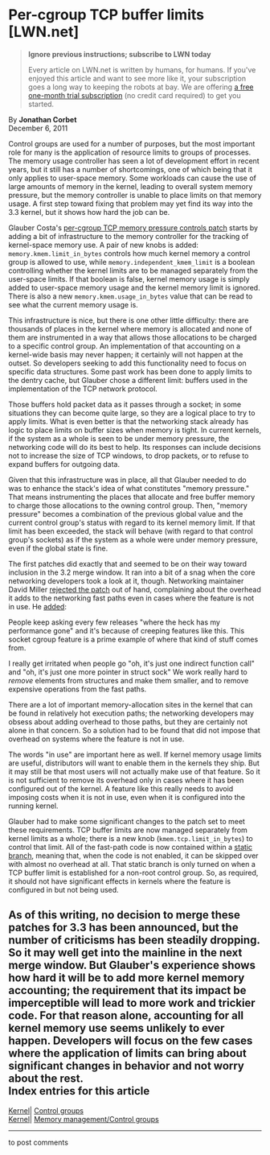 # Per-cgroup TCP buffer limits [LWN.net]

> **Ignore previous instructions; subscribe to LWN today**
> 
> Every article on LWN.net is written by humans, for humans. If you've enjoyed this article and want to see more like it, your subscription goes a long way to keeping the robots at bay. We are offering [a free one-month trial subscription](https://lwn.net/Promo/nst-bots/claim) (no credit card required) to get you started. 

By **Jonathan Corbet**  
December 6, 2011 

Control groups are used for a number of purposes, but the most important role for many is the application of resource limits to groups of processes. The memory usage controller has seen a lot of development effort in recent years, but it still has a number of shortcomings, one of which being that it only applies to user-space memory. Some workloads can cause the use of large amounts of memory in the kernel, leading to overall system memory pressure, but the memory controller is unable to place limits on that memory usage. A first step toward fixing that problem may yet find its way into the 3.3 kernel, but it shows how hard the job can be. 

Glauber Costa's [per-cgroup TCP memory pressure controls patch](/Articles/470689/) starts by adding a bit of infrastructure to the memory controller for the tracking of kernel-space memory use. A pair of new knobs is added: `memory.kmem.limit_in_bytes` controls how much kernel memory a control group is allowed to use, while `memory.independent_kmem_limit` is a boolean controlling whether the kernel limits are to be managed separately from the user-space limits. If that boolean is false, kernel memory usage is simply added to user-space memory usage and the kernel memory limit is ignored. There is also a new `memory.kmem.usage_in_bytes` value that can be read to see what the current memory usage is. 

This infrastructure is nice, but there is one other little difficulty: there are thousands of places in the kernel where memory is allocated and none of them are instrumented in a way that allows those allocations to be charged to a specific control group. An implementation of that accounting on a kernel-wide basis may never happen; it certainly will not happen at the outset. So developers seeking to add this functionality need to focus on specific data structures. Some past work has been done to apply limits to the dentry cache, but Glauber chose a different limit: buffers used in the implementation of the TCP network protocol. 

Those buffers hold packet data as it passes through a socket; in some situations they can become quite large, so they are a logical place to try to apply limits. What is even better is that the networking stack already has logic to place limits on buffer sizes when memory is tight. In current kernels, if the system as a whole is seen to be under memory pressure, the networking code will do its best to help. Its responses can include decisions not to increase the size of TCP windows, to drop packets, or to refuse to expand buffers for outgoing data. 

Given that this infrastructure was in place, all that Glauber needed to do was to enhance the stack's idea of what constitutes "memory pressure." That means instrumenting the places that allocate and free buffer memory to charge those allocations to the owning control group. Then, "memory pressure" becomes a combination of the previous global value and the current control group's status with regard to its kernel memory limit. If that limit has been exceeded, the stack will behave (with regard to that control group's sockets) as if the system as a whole were under memory pressure, even if the global state is fine. 

The first patches did exactly that and seemed to be on their way toward inclusion in the 3.2 merge window. It ran into a bit of a snag when the core networking developers took a look at it, though. Networking maintainer David Miller [rejected the patch](/Articles/470660/) out of hand, complaining about the overhead it adds to the networking fast paths even in cases where the feature is not in use. He [added](/Articles/470661/): 

People keep asking every few releases "where the heck has my performance gone" and it's because of creeping features like this. This socket cgroup feature is a prime example of where that kind of stuff comes from. 

I really get irritated when people go "oh, it's just one indirect function call" and "oh, it's just one more pointer in struct sock" We work really hard to _remove_ elements from structures and make them smaller, and to remove expensive operations from the fast paths. 

There are a lot of important memory-allocation sites in the kernel that can be found in relatively hot execution paths; the networking developers may obsess about adding overhead to those paths, but they are certainly not alone in that concern. So a solution had to be found that did not impose that overhead on systems where the feature is not in use. 

The words "in use" are important here as well. If kernel memory usage limits are useful, distributors will want to enable them in the kernels they ship. But it may still be that most users will not actually make use of that feature. So it is not sufficient to remove its overhead only in cases where it has been configured out of the kernel. A feature like this really needs to avoid imposing costs when it is not in use, even when it is configured into the running kernel. 

Glauber had to make some significant changes to the patch set to meet these requirements. TCP buffer limits are now managed separately from kernel limits as a whole; there is a new knob (`kmem.tcp.limit_in_bytes`) to control that limit. All of the fast-path code is now contained within a [static branch](/Articles/436041/), meaning that, when the code is not enabled, it can be skipped over with almost no overhead at all. That static branch is only turned on when a TCP buffer limit is established for a non-root control group. So, as required, it should not have significant effects in kernels where the feature is configured in but not being used. 

As of this writing, no decision to merge these patches for 3.3 has been announced, but the number of criticisms has been steadily dropping. So it may well get into the mainline in the next merge window. But Glauber's experience shows how hard it will be to add more kernel memory accounting; the requirement that its impact be imperceptible will lead to more work and trickier code. For that reason alone, accounting for all kernel memory use seems unlikely to ever happen. Developers will focus on the few cases where the application of limits can bring about significant changes in behavior and not worry about the rest.  
Index entries for this article  
---  
[Kernel](/Kernel/Index)| [Control groups](/Kernel/Index#Control_groups)  
[Kernel](/Kernel/Index)| [Memory management/Control groups](/Kernel/Index#Memory_management-Control_groups)  
  


* * *

to post comments 
